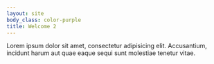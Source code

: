 ```yaml
---
layout: site
body_class: color-purple
title: Welcome 2
---
```


Lorem ipsum dolor sit amet, consectetur adipisicing elit. Accusantium,
incidunt harum aut quae eaque sequi sunt molestiae tenetur vitae.
